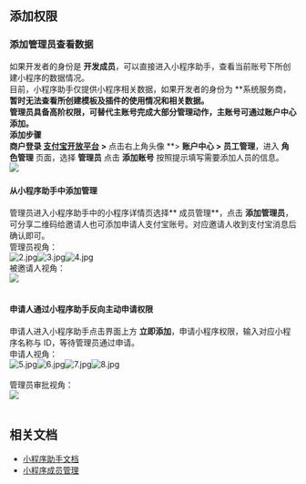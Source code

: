 
## 添加权限

### 添加管理员查看数据
如果开发者的身份是 **开发成员**，可以直接进入小程序助手，查看当前账号下所创建小程序的数据情况。<br />目前，小程序助手仅提供小程序相关数据，如果开发者的身份为 **系统服务商，**暂时无法查看所创建模板及插件的使用情况和相关数据。<br />管理员具备高阶权限，可替代主账号完成大部分管理动作，主账号可通过账户中心添加。 <br />**添加步骤**<br />商户登录 [支付宝开放平台](https://mini.open.alipay.com/channel/miniIndex.htm) >** 点击右上角头像 **> **账户中心 > 员工管理**，进入 **角色管理** 页面，选择 **管理员** 点击 **添加账号** 按照提示填写需要添加人员的信息。<br />﻿![](https://cdn.nlark.com/yuque/0/2022/png/179989/1661236190751-b6e25fe1-0ac0-46d7-97fb-9e6810fd1700.png#align=left&display=inline&height=553&margin=%5Bobject%20Object%5D&originHeight=553&originWidth=1149&status=done&style=none&width=1149)

#### 从小程序助手中添加管理
管理员进入小程序助手中的小程序详情页选择** 成员管理**，点击 **添加管理员**，可分享二维码给邀请人也可添加申请人支付宝账号。对应邀请人收到支付宝消息后确认即可。<br />管理员视角：<br />![2.jpg](https://cdn.nlark.com/yuque/0/2021/jpeg/179989/1623919687505-80db98a8-eb09-46f6-85af-efb23915a15d.jpeg#align=left&display=inline&height=480&margin=%5Bobject%20Object%5D&name=2.jpg&originHeight=480&originWidth=216&size=59727&status=done&style=none&width=216)![3.jpg](https://cdn.nlark.com/yuque/0/2021/jpeg/179989/1623919692444-93f6d8e9-ae51-49ae-b960-eea42934cac1.jpeg#align=left&display=inline&height=480&margin=%5Bobject%20Object%5D&name=3.jpg&originHeight=480&originWidth=216&size=22693&status=done&style=none&width=216)![4.jpg](https://cdn.nlark.com/yuque/0/2021/jpeg/179989/1623919698003-34911c42-6a96-431a-90bb-7049b2aa2c07.jpeg#align=left&display=inline&height=480&margin=%5Bobject%20Object%5D&name=4.jpg&originHeight=480&originWidth=216&size=29091&status=done&style=none&width=216)<br />被邀请人视角：<br />![](https://gw.alipayobjects.com/zos/sptworksff_prod/958450fb-2307-4208-b900-5ab38b3c6475.png#align=left&display=inline&height=726&margin=%5Bobject%20Object%5D&originHeight=726&originWidth=1444&status=done&style=none&width=1444)<br /> 

#### 申请人通过小程序助手反向主动申请权限
申请人进入小程序助手点击界面上方 **立即添加**，申请小程序权限，输入对应小程序名称与 ID，等待管理员通过申请。<br />申请人视角：<br />![5.jpg](https://cdn.nlark.com/yuque/0/2021/jpeg/179989/1623920253416-d99fa32d-771a-454e-bf64-0b929a76550c.jpeg#align=left&display=inline&height=480&margin=%5Bobject%20Object%5D&name=5.jpg&originHeight=480&originWidth=231&size=65590&status=done&style=none&width=231)![6.jpg](https://cdn.nlark.com/yuque/0/2021/jpeg/179989/1623920259250-8086b95b-7ea5-40ef-b71f-a138f91fb10d.jpeg#align=left&display=inline&height=480&margin=%5Bobject%20Object%5D&name=6.jpg&originHeight=480&originWidth=231&size=22830&status=done&style=none&width=231)![7.jpg](https://cdn.nlark.com/yuque/0/2021/jpeg/179989/1623920264571-42539fb3-d402-41e5-87b6-7f0515c7d923.jpeg#align=left&display=inline&height=480&margin=%5Bobject%20Object%5D&name=7.jpg&originHeight=480&originWidth=231&size=19644&status=done&style=none&width=231)![8.jpg](https://cdn.nlark.com/yuque/0/2021/jpeg/179989/1623920269512-f82f806b-7063-460c-9320-a50942186fcc.jpeg#align=left&display=inline&height=480&margin=%5Bobject%20Object%5D&name=8.jpg&originHeight=480&originWidth=231&size=32456&status=done&style=none&width=231)<br /> <br />管理员审批视角：<br />![](https://gw.alipayobjects.com/zos/sptworksff_prod/066ee639-33ca-49c7-ad66-fb76f7eb9d99.png#align=left&display=inline&height=738&margin=%5Bobject%20Object%5D&originHeight=738&originWidth=1476&status=done&style=none&width=1476)<br /> 

## 相关文档

- [小程序助手文档](https://opendocs.alipay.com/mini/006l16)
- [小程序成员管理](https://opendocs.alipay.com/mini/introduce/member)

 <br /> 
